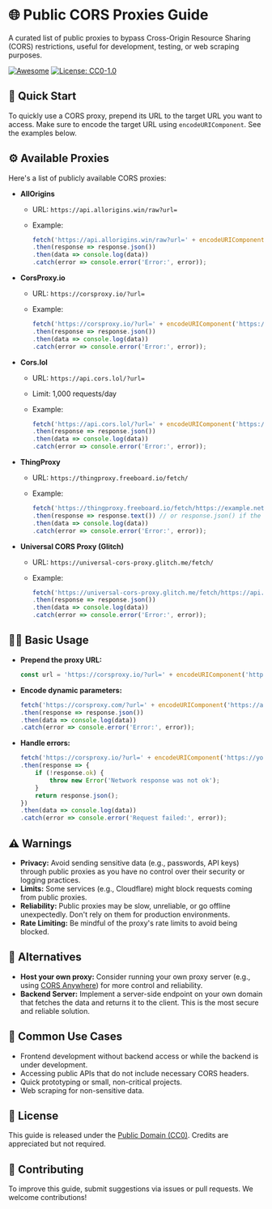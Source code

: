 # 🌐 Public CORS Proxies Guide

A curated list of public proxies to bypass Cross-Origin Resource Sharing (CORS) restrictions, useful for development, testing, or web scraping purposes.

[![Awesome](https://awesome.re/badge.svg)](https://awesome.re)
[![License: CC0-1.0](https://img.shields.io/badge/License-CC0--1.0-lightgrey.svg)](http://creativecommons.org/publicdomain/zero/1.0/)

## 🚀 Quick Start

To quickly use a CORS proxy, prepend its URL to the target URL you want to access.  Make sure to encode the target URL using `encodeURIComponent`. See the examples below.

## ⚙️ Available Proxies

Here's a list of publicly available CORS proxies:

*   **AllOrigins**

    *   URL: `https://api.allorigins.win/raw?url=`
    *   Example:

        ```javascript
        fetch('https://api.allorigins.win/raw?url=' + encodeURIComponent('https://example.com/api'))
        .then(response => response.json())
        .then(data => console.log(data))
        .catch(error => console.error('Error:', error));
        ```

*   **CorsProxy.io**

    *   URL: `https://corsproxy.io/?url=`
    *   Example:

        ```javascript
        fetch('https://corsproxy.io/?url=' + encodeURIComponent('https://api.example.com/data'))
        .then(response => response.json())
        .then(data => console.log(data))
        .catch(error => console.error('Error:', error));
        ```

*   **Cors.lol**

    *   URL: `https://api.cors.lol/?url=`
    *   Limit: 1,000 requests/day
    *   Example:

        ```javascript
        fetch('https://api.cors.lol/?url=' + encodeURIComponent('https://data.example.com'))
        .then(response => response.json())
        .then(data => console.log(data))
        .catch(error => console.error('Error:', error));
        ```

*   **ThingProxy**

    *   URL: `https://thingproxy.freeboard.io/fetch/`
    *   Example:

        ```javascript
        fetch('https://thingproxy.freeboard.io/fetch/https://example.net/resource')
        .then(response => response.text()) // or response.json() if the content is JSON
        .then(data => console.log(data))
        .catch(error => console.error('Error:', error));
        ```

*   **Universal CORS Proxy (Glitch)**

    *   URL: `https://universal-cors-proxy.glitch.me/fetch/`
    *   Example:

        ```javascript
        fetch('https://universal-cors-proxy.glitch.me/fetch/https://api.demo/items')
        .then(response => response.json())
        .then(data => console.log(data))
        .catch(error => console.error('Error:', error));
        ```

## 🧑‍💻 Basic Usage

*   **Prepend the proxy URL:**

    ```javascript
    const url = 'https://corsproxy.io/?url=' + encodeURIComponent('https://your-api.com');
    ```

*   **Encode dynamic parameters:**

    ```javascript
    fetch('https://corsproxy.com/?url=' + encodeURIComponent('https://api.com/search?q=hello'))
    .then(response => response.json())
    .then(data => console.log(data))
    .catch(error => console.error('Error:', error));
    ```

*   **Handle errors:**

    ```javascript
    fetch('https://corsproxy.io/?url=' + encodeURIComponent('https://your-api.com'))
    .then(response => {
        if (!response.ok) {
            throw new Error('Network response was not ok');
        }
        return response.json();
    })
    .then(data => console.log(data))
    .catch(error => console.error('Request failed:', error));
    ```

## ⚠️ Warnings

*   **Privacy:** Avoid sending sensitive data (e.g., passwords, API keys) through public proxies as you have no control over their security or logging practices.
*   **Limits:** Some services (e.g., Cloudflare) might block requests coming from public proxies.
*   **Reliability:** Public proxies may be slow, unreliable, or go offline unexpectedly.  Don't rely on them for production environments.
*   **Rate Limiting:** Be mindful of the proxy's rate limits to avoid being blocked.

## 🤔 Alternatives

*   **Host your own proxy:** Consider running your own proxy server (e.g., using [CORS Anywhere](https://github.com/Rob--W/cors-anywhere)) for more control and reliability.
*   **Backend Server:** Implement a server-side endpoint on your own domain that fetches the data and returns it to the client. This is the most secure and reliable solution.

## 🎯 Common Use Cases

*   Frontend development without backend access or while the backend is under development.
*   Accessing public APIs that do not include necessary CORS headers.
*   Quick prototyping or small, non-critical projects.
*   Web scraping for non-sensitive data.

## 📜 License

This guide is released under the [Public Domain (CC0)](http://creativecommons.org/publicdomain/zero/1.0/). Credits are appreciated but not required.

## 🤝 Contributing

To improve this guide, submit suggestions via issues or pull requests.  We welcome contributions!
